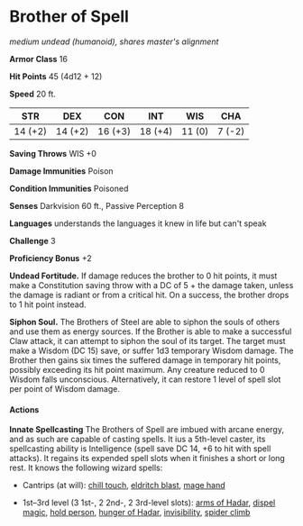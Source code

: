 # Brother of Spell
*medium undead (humanoid), shares master's alignment*

**Armor Class** 16

**Hit Points** 45 (4d12 + 12)

**Speed** 20 ft.

**STR**|**DEX**|**CON**|**INT**|**WIS**|**CHA**
-------|-------|-------|-------|-------|-------
14 (+2)|14 (+2)|16 (+3)|18 (+4)| 11 (0)| 7 (-2)

**Saving Throws** WIS +0

**Damage Immunities** Poison

**Condition Immunities** Poisoned

**Senses** Darkvision 60 ft., Passive Perception 8

**Languages** understands the languages it knew in life but can't speak

**Challenge** 3

**Proficiency Bonus** +2

**Undead Fortitude.** If damage reduces the brother to 0 hit points, it must make a Constitution saving throw with a DC of 5 + the damage taken, unless the damage is radiant or from a critical hit. On a success, the brother drops to 1 hit point instead.

**Siphon Soul.** The Brothers of Steel are able to siphon the souls of others and use them as energy sources. If the Brother is able to make a successful Claw attack, it can attempt to siphon the soul of its target. The target must make a Wisdom (DC 15) save, or suffer 1d3 temporary Wisdom damage. The Brother then gains six times the suffered damage in temporary hit points, possibly exceeding its hit point maximum. Any creature reduced to 0 Wisdom falls unconscious. Alternatively, it can restore 1 level of spell slot per point of Wisdom damage.

#### Actions
**Innate Spellcasting** The Brothers of Spell are imbued with arcane energy, and as such are capable of casting spells. It ius a 5th-level caster, its spellcasting ability is Intelligence (spell save DC 14, +6 to hit with spell attacks). It regains its expended spell slots when it finishes a short or long rest. It knows the following wizard spells:

* Cantrips (at will): [chill touch](/Magic/Spells/chill-touch.md), [eldritch blast](/Magic/Spells/eldritch-blast.md), [mage hand](/Magic/Spells/mage-hand.md)

* 1st–3rd level (3 1st-, 2 2nd-, 2 3rd-level slots): [arms of Hadar](/Magic/Spells/arms-of-hadar.md), [dispel magic](/Magic/Spells/dispel-magic.md), [hold person](/Magic/Spells/hold-person.md), [hunger of Hadar](/Magic/Spells/hunger-of-hadar.md), [invisibility](/Magic/Spells/invisibility.md), [spider climb](/Magic/Spells/spider-climb.md)
